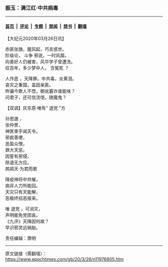 ### 振玉：满江红·中共病毒

---

#### [首页](../../../..?n11976805) &nbsp;|&nbsp; [评论](../../../../../epoch-comment?n11976805) &nbsp;|&nbsp; [专题](../../../../../epoch-special?n11976805) &nbsp;|&nbsp; [禁闻](../../../../../epoch-news?n11976805) &nbsp;|&nbsp; [禁书](../../../../../books?n11976805) &nbsp;|&nbsp; [翻墙](https://github.com/gfw-breaker/nogfw/blob/master/README.md?n11976805)


<div class="post_content" id="artbody" itemprop="articleBody">
 <!-- article content begin -->
 <p>
  【大纪元2020年03月26日讯】
 </p>
 <p>
  赤匪张旗，腥风起，巧言惑世。
  <br/>
  阶级论，
  <ok href="https://www.epochtimes.com/gb/tag/%E6%96%97%E4%BA%89.html">
   斗争
  </ok>
  邪说，一时风靡。
  <br/>
  向善好人仍被害，风华学子曾遭洗。
  <br/>
  叹百年，多少梦中人，
  <ok href="https://www.epochtimes.com/gb/tag/%E5%90%AB%E5%86%A4%E6%AD%BB.html">
   含冤死
  </ok>
  ？
 </p>
 <p>
  <ok href="https://www.epochtimes.com/gb/tag/%E4%BA%BA%E4%BD%9C%E6%81%B6.html">
   人作恶
  </ok>
  ，天降罪。中共毒，炎黄泪。
  <br/>
  哀灾之重国，盖因亲匪。
  <br/>
  昨骗今欺人不悟，朝讹暮诈谁能味？
  <br/>
  问君子，还可信流氓，随魔鬼？
 </p>
 <p>
  【双调】庆东原·唯有“
  <ok href="https://www.epochtimes.com/gb/tag/%E9%80%80%E5%85%9A.html">
   退党
  </ok>
  ”方
 </p>
 <p>
  <ok href="https://www.epochtimes.com/gb/tag/%E5%AD%99%E6%80%9D%E9%82%88.html">
   孙思邈
  </ok>
  ，
  <br/>
  张仲景，
  <br/>
  神医束手闻天令。
  <br/>
  邪疯善哽，
  <br/>
  恶盈众憎，
  <br/>
  罪大天惩。
  <br/>
  因誓有邪侵，
  <br/>
  除退无方应。
  <br/>
  鹧鸪天·为君而歌
 </p>
 <p>
  降疫神将中共摧，
  <br/>
  病非人力所能回。
  <br/>
  天灾只有天能解，
  <br/>
  恶极终招恶报来。
 </p>
 <p>
  唯
  <ok href="https://www.epochtimes.com/gb/tag/%E9%80%80%E5%85%9A.html">
   退党
  </ok>
  ，可消灾，
  <br/>
  声明能免党团哀。
  <br/>
  《九评》天降因何故？
  <br/>
  早识邪灵远祸胎。
 </p>
 <p>
  责任编辑：萧明
 </p>
 <!-- article content end -->
 <div id="below_article_ad">
 </div>
</div>


---

原文链接（需翻墙）：https://www.epochtimes.com/gb/20/3/26/n11976805.htm